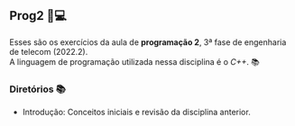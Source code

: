 ## Prog2 📌💻

Esses são os exercícios da aula de **programação 2**, 3ª fase de engenharia de telecom (2022.2). <br> A linguagem de programação utilizada nessa disciplina é o *C++*. 📚 <br>

### Diretórios 📚 

- Introdução: Conceitos iniciais e revisão da disciplina anterior.
